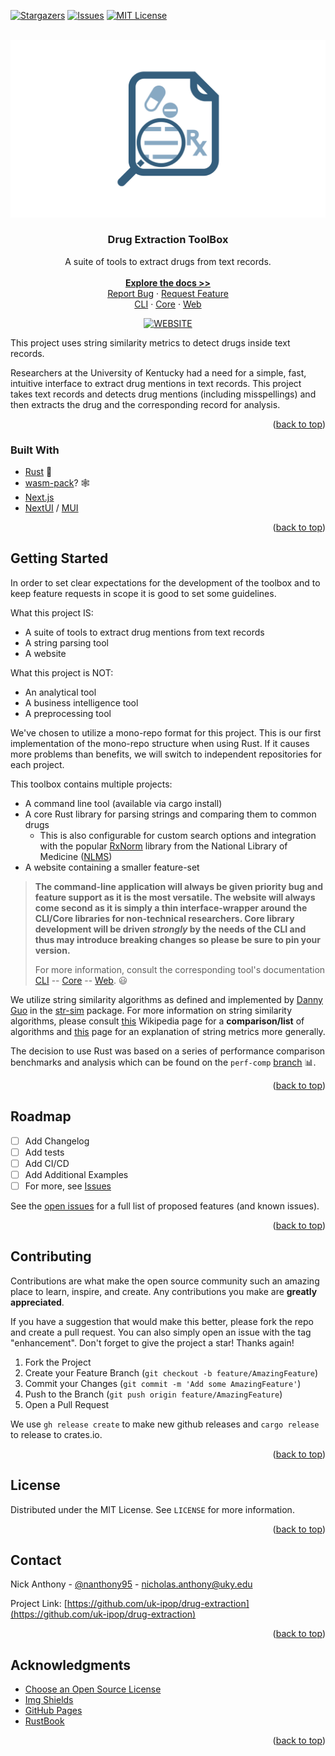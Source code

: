 <div id="top"></div>

[![Stargazers][stars-shield]][stars-url]
[![Issues][issues-shield]][issues-url]
[![MIT License][license-shield]][license-url]

<!-- PROJECT LOGO -->
<br />
<div align="center">
  <a href="https://github.com/UK-IPOP/drug-extraction">
    <img src="images/logo.png" alt="Logo">
  </a>

  <h3 align="center">Drug Extraction ToolBox</h3>

  <p align="center">
    A suite of tools to extract drugs from text records.
    <br />
    <br />
    <a href="https://github.com/uk-ipop/drug-extraction"><strong>Explore the docs >></strong></a>
    <br />
    <a href="https://github.com/UK-IPOP/drug-extraction/issues/new">Report Bug</a>
    ·
    <a href="https://github.com/UK-IPOP/drug-extraction/issues/new">Request Feature</a>
    <br />
    <a href="https://github.com/UK-IPOP/drug-extraction/tree/main/cli">CLI</a>
    ·
    <a href="https://github.com/UK-IPOP/drug-extraction/tree/main/core">Core</a>
    ·
    <a href="https://github.com/UK-IPOP/drug-extraction/tree/main/web">Web</a>
  </p>
</div>

<div align="center">

[![WEBSITE][play-shield]][play-url]

</div>

This project uses string similarity metrics to detect drugs inside text records.

Researchers at the University of Kentucky had a need for a simple, fast, intuitive interface to extract drug mentions in text records. This project takes text records and detects drug mentions (including misspellings) and then extracts the drug and the corresponding record for analysis.

<p align="right">(<a href="#top">back to top</a>)</p>

### Built With

- [Rust](https://www.rust-lang.org) 🦀
- [wasm-pack](https://github.com/rustwasm/wasm-pack)? 🕸
- [Next.js](https://nextjs.org/)
- [NextUI](https://nextui.org) / [MUI](https://mui.com)

<p align="right">(<a href="#top">back to top</a>)</p>

## Getting Started

In order to set clear expectations for the development of the toolbox and to keep feature requests in scope it is good to set some guidelines.

What this project IS:

- A suite of tools to extract drug mentions from text records
- A string parsing tool
- A website

What this project is NOT:

- An analytical tool
- A business intelligence tool
- A preprocessing tool

We've chosen to utilize a mono-repo format for this project. This is our first implementation of the mono-repo structure when using Rust. If it causes more problems than benefits, we will switch to independent repositories for each project.

This toolbox contains multiple projects:

- A command line tool (available via cargo install)
- A core Rust library for parsing strings and comparing them to common drugs
  - This is also configurable for custom search options and integration with the popular [RxNorm](https://www.nlm.nih.gov/research/umls/rxnorm/index.html) library from the National Library of Medicine ([NLMS](https://www.nlm.nih.gov))
- A website containing a smaller feature-set

> **The command-line application will always be given priority bug and feature support as it is the most versatile. The website will always come second as it is simply a thin interface-wrapper around the CLI/Core libraries for non-technical researchers. Core library development will be driven _strongly_ by the needs of the CLI and thus may introduce breaking changes so please be sure to pin your version.**
>
> For more information, consult the corresponding tool's documentation [CLI](cli/README.md) -- [Core](core/README.md) -- [Web](web/README.md). 😃

We utilize string similarity algorithms as defined and implemented by [Danny Guo](https://github.com/dguo) in the [str-sim](https://github.com/dguo/strsim-rs) package. For more information on string similarity algorithms, please consult [this](https://en.wikipedia.org/wiki/String_metric) Wikipedia page for a **comparison/list** of algorithms and [this](https://en.wikipedia.org/wiki/Edit_distance) page for an explanation of string metrics more generally.

The decision to use Rust was based on a series of performance comparison benchmarks and analysis which can be found on the `perf-comp` [branch](https://github.com/UK-IPOP/drug-extraction/tree/perf-comp) 📊.

<p align="right">(<a href="#top">back to top</a>)</p>

## Roadmap

- [ ] Add Changelog
- [ ] Add tests
- [ ] Add CI/CD
- [ ] Add Additional Examples
- [ ] For more, see [Issues](https://github.com/uk-ipop/drug-extraction/issues)

See the [open issues](https://github.com/othneildrew/Best-README-Template/issues) for a full list of proposed features (and known issues).

<p align="right">(<a href="#top">back to top</a>)</p>

## Contributing

Contributions are what make the open source community such an amazing place to learn, inspire, and create. Any contributions you make are **greatly appreciated**.

If you have a suggestion that would make this better, please fork the repo and create a pull request. You can also simply open an issue with the tag "enhancement".
Don't forget to give the project a star! Thanks again!

1. Fork the Project
2. Create your Feature Branch (`git checkout -b feature/AmazingFeature`)
3. Commit your Changes (`git commit -m 'Add some AmazingFeature'`)
4. Push to the Branch (`git push origin feature/AmazingFeature`)
5. Open a Pull Request

We use `gh release create` to make new github releases and `cargo release` to release to crates.io.

<p align="right">(<a href="#top">back to top</a>)</p>

## License

Distributed under the MIT License. See `LICENSE` for more information.

<p align="right">(<a href="#top">back to top</a>)</p>

## Contact

Nick Anthony - [@nanthony95](https://twitter.com/nanthony95) - nicholas.anthony@uky.edu

Project Link: [https://github.com/uk-ipop/drug-extraction](https://github.com/uk-ipop/drug-extraction)

<p align="right">(<a href="#top">back to top</a>)</p>

## Acknowledgments

- [Choose an Open Source License](https://choosealicense.com)
- [Img Shields](https://shields.io)
- [GitHub Pages](https://pages.github.com)
- [RustBook](https://doc.rust-lang.org/book/)

<p align="right">(<a href="#top">back to top</a>)</p>

<!-- https://www.markdownguide.org/basic-syntax/#reference-style-links -->

[stars-shield]: https://img.shields.io/github/stars/uk-ipop/drug-extraction?style=for-the-badge
[stars-url]: https://github.com/uk-ipop/drug-extraction/stargazers
[issues-shield]: https://img.shields.io/github/issues/uk-ipop/drug-extraction?style=for-the-badge
[issues-url]: https://github.com/uk-ipop/drug-extraction/issues
[license-shield]: https://img.shields.io/github/license/uk-ipop/drug-extraction.svg?style=for-the-badge
[license-url]: https://github.com/uk-ipop/drug-extraction/blob/master/LICENSE.txt
[play-shield]: https://img.shields.io/badge/Website-blue?style=for-the-badge

<!-- TODO: switch to Github Pages / Vercel when published -->

[play-url]: https://github.com/UK-IPOP/drug-extraction
